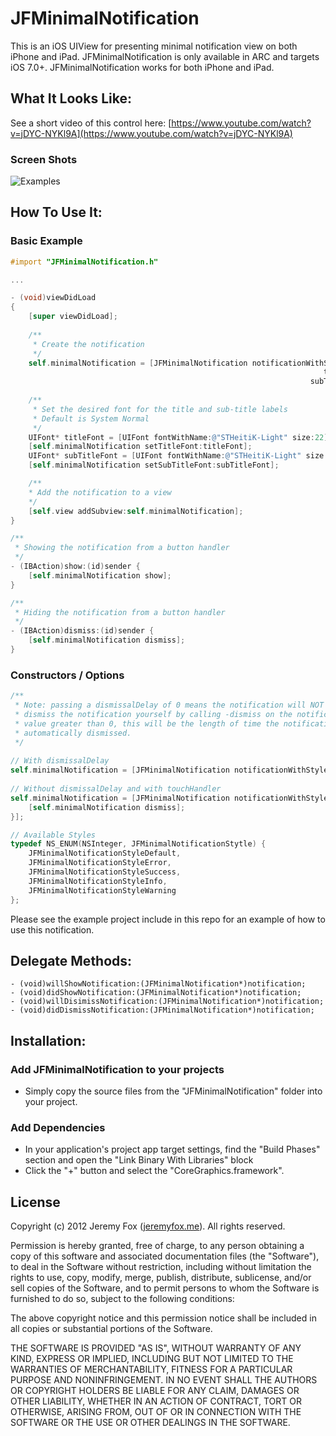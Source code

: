 JFMinimalNotification
===========

This is an iOS UIView for presenting minimal notification view on both iPhone and iPad. JFMinimalNotification is only available in ARC and targets iOS 7.0+. JFMinimalNotification works for both iPhone and iPad.

What It Looks Like:
------------------

See a short video of this control here: [https://www.youtube.com/watch?v=jDYC-NYKl9A](https://www.youtube.com/watch?v=jDYC-NYKl9A)

### Screen Shots
![Examples](http://imageshack.com/a/img909/8210/Wuc17g.png)
<!-- ![Success With Left View](https://imageshack.us/a/img713/7325/screenshot20130508at125.png)
![Success](https://imageshack.us/a/img560/7325/screenshot20130508at125.png)
![Error](https://imageshack.us/a/img43/7325/screenshot20130508at125.png)
![Default](https://imageshack.us/a/img856/7325/screenshot20130508at125.png)  -->

How To Use It:
-------------

### Basic Example

```objective-c
#import "JFMinimalNotification.h"

...

- (void)viewDidLoad
{
    [super viewDidLoad];
    
    /**
     * Create the notification
     */
    self.minimalNotification = [JFMinimalNotification notificationWithStyle:JFMinimalNotificationStyleDefault
                                                                      title:@"This is my awesome title"
                                                                   subTitle:@"This is my awesome sub-title"];
    
    /**
     * Set the desired font for the title and sub-title labels
     * Default is System Normal
     */
    UIFont* titleFont = [UIFont fontWithName:@"STHeitiK-Light" size:22];
    [self.minimalNotification setTitleFont:titleFont];
    UIFont* subTitleFont = [UIFont fontWithName:@"STHeitiK-Light" size:16];
    [self.minimalNotification setSubTitleFont:subTitleFont];

    /**
    * Add the notification to a view
    */
    [self.view addSubview:self.minimalNotification];
}

/**
 * Showing the notification from a button handler
 */
- (IBAction)show:(id)sender {
    [self.minimalNotification show];
}

/**
 * Hiding the notification from a button handler
 */
- (IBAction)dismiss:(id)sender {
    [self.minimalNotification dismiss];
}
```

### Constructors / Options
```objective-c
/**
 * Note: passing a dismissalDelay of 0 means the notification will NOT be automatically dismissed, you will need to 
 * dismiss the notification yourself by calling -dismiss on the notification object. If you pass a dismissalDelay 
 * value greater than 0, this will be the length of time the notification will remain visisble before being 
 * automatically dismissed.
 */
 
// With dismissalDelay
self.minimalNotification = [JFMinimalNotification notificationWithStyle:JFMinimalNotificationStyleError title:@"This is my awesome title" subTitle:@"This is my awesome sub-title" dismissalDelay:3.0];
 
// Without dismissalDelay and with touchHandler
self.minimalNotification = [JFMinimalNotification notificationWithStyle:JFMinimalNotificationStyleError title:@"This is my awesome title" subTitle:@"This is my awesome sub-title" dismissalDelay:0.0 touchHandler:^{
    [self.minimalNotification dismiss];
}];
```

```objective-c
// Available Styles
typedef NS_ENUM(NSInteger, JFMinimalNotificationStytle) {
    JFMinimalNotificationStyleDefault,
    JFMinimalNotificationStyleError,
    JFMinimalNotificationStyleSuccess,
    JFMinimalNotificationStyleInfo,
    JFMinimalNotificationStyleWarning
};
```

Please see the example project include in this repo for an example of how to use this notification.
    
Delegate Methods:
----------------

    - (void)willShowNotification:(JFMinimalNotification*)notification;
    - (void)didShowNotification:(JFMinimalNotification*)notification;
    - (void)willDisimissNotification:(JFMinimalNotification*)notification;
    - (void)didDismissNotification:(JFMinimalNotification*)notification;
    
Installation:
------------

### Add JFMinimalNotification to your projects

- Simply copy the source files from the "JFMinimalNotification" folder into your project.

### Add Dependencies

- In your application's project app target settings, find the "Build Phases" section and open the "Link Binary With Libraries" block
- Click the "+" button and select the "CoreGraphics.framework".

License
-------
Copyright (c) 2012 Jeremy Fox ([jeremyfox.me](http://www.jeremyfox.me)). All rights reserved.

Permission is hereby granted, free of charge, to any person obtaining a copy
of this software and associated documentation files (the "Software"), to deal
in the Software without restriction, including without limitation the rights
to use, copy, modify, merge, publish, distribute, sublicense, and/or sell
copies of the Software, and to permit persons to whom the Software is
furnished to do so, subject to the following conditions:

The above copyright notice and this permission notice shall be included in
all copies or substantial portions of the Software.

THE SOFTWARE IS PROVIDED "AS IS", WITHOUT WARRANTY OF ANY KIND, EXPRESS OR
IMPLIED, INCLUDING BUT NOT LIMITED TO THE WARRANTIES OF MERCHANTABILITY,
FITNESS FOR A PARTICULAR PURPOSE AND NONINFRINGEMENT. IN NO EVENT SHALL THE
AUTHORS OR COPYRIGHT HOLDERS BE LIABLE FOR ANY CLAIM, DAMAGES OR OTHER
LIABILITY, WHETHER IN AN ACTION OF CONTRACT, TORT OR OTHERWISE, ARISING FROM,
OUT OF OR IN CONNECTION WITH THE SOFTWARE OR THE USE OR OTHER DEALINGS IN THE
SOFTWARE.
